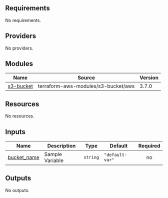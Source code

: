 <!-- BEGIN_TF_DOCS -->
## Requirements

No requirements.

## Providers

No providers.

## Modules

| Name | Source | Version |
|------|--------|---------|
| <a name="module_s3-bucket"></a> [s3-bucket](#module\_s3-bucket) | terraform-aws-modules/s3-bucket/aws | 3.7.0 |

## Resources

No resources.

## Inputs

| Name | Description | Type | Default | Required |
|------|-------------|------|---------|:--------:|
| <a name="input_bucket_name"></a> [bucket\_name](#input\_bucket\_name) | Sample Variable | `string` | `"default-var"` | no |

## Outputs

No outputs.
<!-- END_TF_DOCS -->
